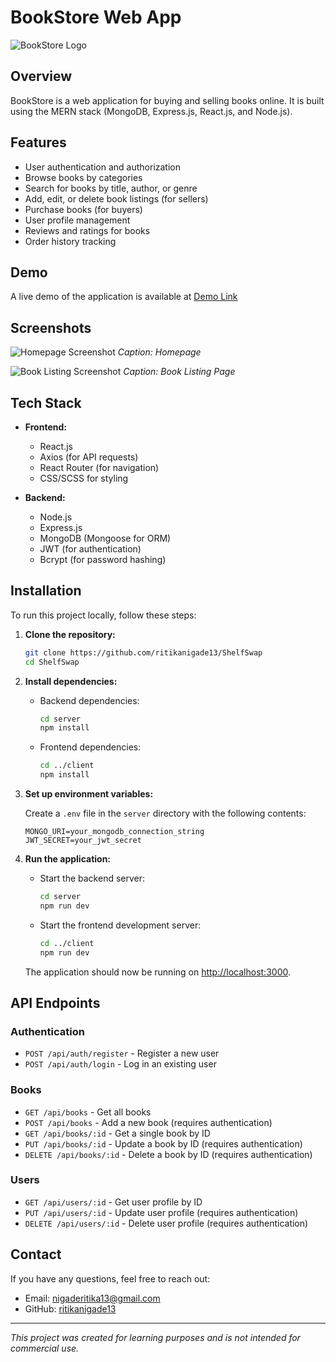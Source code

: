 # BookStore Web App

![BookStore Logo](path_to_logo_image) 
## Overview

BookStore is a web application for buying and selling books online. It is built using the MERN stack (MongoDB, Express.js, React.js, and Node.js).

## Features

- User authentication and authorization
- Browse books by categories
- Search for books by title, author, or genre
- Add, edit, or delete book listings (for sellers)
- Purchase books (for buyers)
- User profile management
- Reviews and ratings for books
- Order history tracking

## Demo

A live demo of the application is available at [Demo Link](https://example.com)

## Screenshots

![Homepage Screenshot](path_to_homepage_screenshot) 
*Caption: Homepage*

![Book Listing Screenshot](path_to_listing_screenshot) 
*Caption: Book Listing Page*

## Tech Stack

- **Frontend:**
  - React.js
  - Axios (for API requests)
  - React Router (for navigation)
  - CSS/SCSS for styling

- **Backend:**
  - Node.js
  - Express.js
  - MongoDB (Mongoose for ORM)
  - JWT (for authentication)
  - Bcrypt (for password hashing)

## Installation

To run this project locally, follow these steps:

1. **Clone the repository:**
    ```sh
    git clone https://github.com/ritikanigade13/ShelfSwap
    cd ShelfSwap
    ```

2. **Install dependencies:**

    - Backend dependencies:
        ```sh
        cd server
        npm install
        ```

    - Frontend dependencies:
        ```sh
        cd ../client
        npm install
        ```

3. **Set up environment variables:**

    Create a `.env` file in the `server` directory with the following contents:
    ```plaintext
    MONGO_URI=your_mongodb_connection_string
    JWT_SECRET=your_jwt_secret
    ```

4. **Run the application:**

    - Start the backend server:
        ```sh
        cd server
        npm run dev
        ```

    - Start the frontend development server:
        ```sh
        cd ../client
        npm run dev
        ```

    The application should now be running on [http://localhost:3000](http://localhost:3000).

## API Endpoints

### Authentication
- `POST /api/auth/register` - Register a new user
- `POST /api/auth/login` - Log in an existing user

### Books
- `GET /api/books` - Get all books
- `POST /api/books` - Add a new book (requires authentication)
- `GET /api/books/:id` - Get a single book by ID
- `PUT /api/books/:id` - Update a book by ID (requires authentication)
- `DELETE /api/books/:id` - Delete a book by ID (requires authentication)

### Users
- `GET /api/users/:id` - Get user profile by ID
- `PUT /api/users/:id` - Update user profile (requires authentication)
- `DELETE /api/users/:id` - Delete user profile (requires authentication)



## Contact

If you have any questions, feel free to reach out:

- Email: nigaderitika13@gmail.com
- GitHub: [ritikanigade13](https://github.com/ritikanigade13)

---

*This project was created for learning purposes and is not intended for commercial use.*
